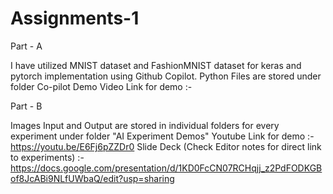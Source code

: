 # Assignments-1

Part - A

I have utilized MNIST dataset and FashionMNIST dataset for keras and pytorch implementation using Github Copilot.
Python Files are stored under folder Co-pilot Demo
Video Link for demo :- 

Part - B

Images Input and Output are stored in individual folders for every experiment under folder "AI Experiment Demos"
Youtube Link for demo :- https://youtu.be/E6Fj6pZZDr0
Slide Deck (Check Editor notes for direct link to experiments) :- https://docs.google.com/presentation/d/1KD0FcCN07RCHqjj_z2PdFODKGBof8JcABi9NLfUWbaQ/edit?usp=sharing